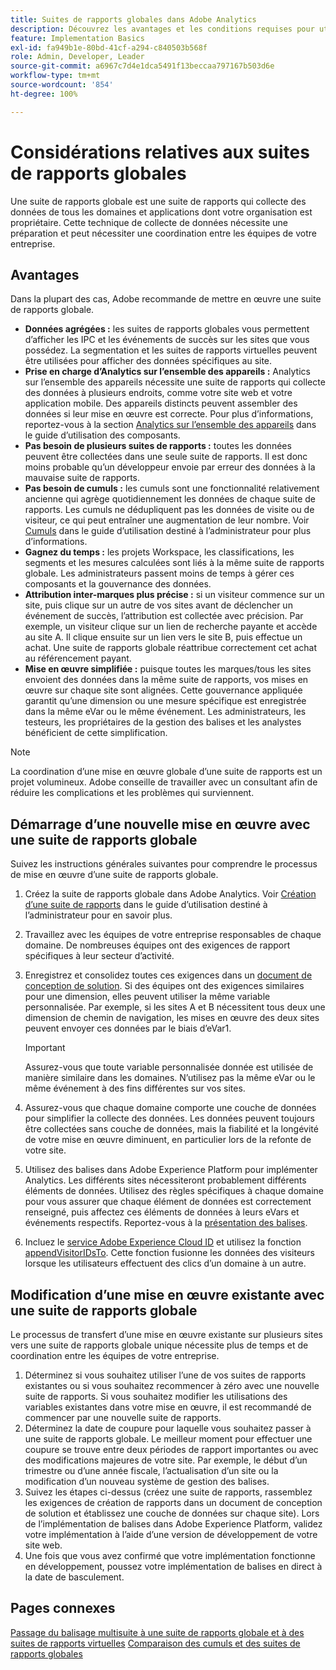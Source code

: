 ```yaml
---
title: Suites de rapports globales dans Adobe Analytics
description: Découvrez les avantages et les conditions requises pour utiliser une suite de rapports globale.
feature: Implementation Basics
exl-id: fa949b1e-80bd-41cf-a294-c840503b568f
role: Admin, Developer, Leader
source-git-commit: a6967c7d4e1dca5491f13beccaa797167b503d6e
workflow-type: tm+mt
source-wordcount: '854'
ht-degree: 100%

---
```


# Considérations relatives aux suites de rapports globales

Une suite de rapports globale est une suite de rapports qui collecte des données de tous les domaines et applications dont votre organisation est propriétaire. Cette technique de collecte de données nécessite une préparation et peut nécessiter une coordination entre les équipes de votre entreprise.

## Avantages

Dans la plupart des cas, Adobe recommande de mettre en œuvre une suite de rapports globale.

* **Données agrégées :** les suites de rapports globales vous permettent d’afficher les IPC et les événements de succès sur les sites que vous possédez. La segmentation et les suites de rapports virtuelles peuvent être utilisées pour afficher des données spécifiques au site.
* **Prise en charge d’Analytics sur l’ensemble des appareils :** Analytics sur l’ensemble des appareils nécessite une suite de rapports qui collecte des données à plusieurs endroits, comme votre site web et votre application mobile. Des appareils distincts peuvent assembler des données si leur mise en œuvre est correcte. Pour plus d’informations, reportez-vous à la section [Analytics sur l’ensemble des appareils](../../components/cda/overview.md) dans le guide d’utilisation des composants.
* **Pas besoin de plusieurs suites de rapports :** toutes les données peuvent être collectées dans une seule suite de rapports. Il est donc moins probable qu’un développeur envoie par erreur des données à la mauvaise suite de rapports.
* **Pas besoin de cumuls :** les cumuls sont une fonctionnalité relativement ancienne qui agrège quotidiennement les données de chaque suite de rapports. Les cumuls ne dédupliquent pas les données de visite ou de visiteur, ce qui peut entraîner une augmentation de leur nombre. Voir [Cumuls](../../admin/tools/manage-rs/rollup-report-suite.md) dans le guide d’utilisation destiné à l’administrateur pour plus d’informations.
* **Gagnez du temps :** les projets Workspace, les classifications, les segments et les mesures calculées sont liés à la même suite de rapports globale. Les administrateurs passent moins de temps à gérer ces composants et la gouvernance des données.
* **Attribution inter-marques plus précise :** si un visiteur commence sur un site, puis clique sur un autre de vos sites avant de déclencher un événement de succès, l’attribution est collectée avec précision. Par exemple, un visiteur clique sur un lien de recherche payante et accède au site A. Il clique ensuite sur un lien vers le site B, puis effectue un achat. Une suite de rapports globale réattribue correctement cet achat au référencement payant.
* **Mise en œuvre simplifiée :** puisque toutes les marques/tous les sites envoient des données dans la même suite de rapports, vos mises en œuvre sur chaque site sont alignées. Cette gouvernance appliquée garantit qu’une dimension ou une mesure spécifique est enregistrée dans la même eVar ou le même événement. Les administrateurs, les testeurs, les propriétaires de la gestion des balises et les analystes bénéficient de cette simplification.

>[!NOTE]
>
>La coordination d’une mise en œuvre globale d’une suite de rapports est un projet volumineux. Adobe conseille de travailler avec un consultant afin de réduire les complications et les problèmes qui surviennent.

## Démarrage d’une nouvelle mise en œuvre avec une suite de rapports globale

Suivez les instructions générales suivantes pour comprendre le processus de mise en œuvre d’une suite de rapports globale.

1. Créez la suite de rapports globale dans Adobe Analytics. Voir [Création d’une suite de rapports](/help/admin/tools/manage-rs/new-rs/t-create-a-report-suite.md) dans le guide d’utilisation destiné à l’administrateur pour en savoir plus.
1. Travaillez avec les équipes de votre entreprise responsables de chaque domaine. De nombreuses équipes ont des exigences de rapport spécifiques à leur secteur d’activité.
1. Enregistrez et consolidez toutes ces exigences dans un [document de conception de solution](solution-design.md). Si des équipes ont des exigences similaires pour une dimension, elles peuvent utiliser la même variable personnalisée. Par exemple, si les sites A et B nécessitent tous deux une dimension de chemin de navigation, les mises en œuvre des deux sites peuvent envoyer ces données par le biais d’eVar1.

   >[!IMPORTANT]
   >
   >Assurez-vous que toute variable personnalisée donnée est utilisée de manière similaire dans les domaines. N’utilisez pas la même eVar ou le même événement à des fins différentes sur vos sites.
1. Assurez-vous que chaque domaine comporte une couche de données pour simplifier la collecte des données. Les données peuvent toujours être collectées sans couche de données, mais la fiabilité et la longévité de votre mise en œuvre diminuent, en particulier lors de la refonte de votre site.
1. Utilisez des balises dans Adobe Experience Platform pour implémenter Analytics. Les différents sites nécessiteront probablement différents éléments de données. Utilisez des règles spécifiques à chaque domaine pour vous assurer que chaque élément de données est correctement renseigné, puis affectez ces éléments de données à leurs eVars et événements respectifs. Reportez-vous à la [présentation des balises](https://experienceleague.adobe.com/docs/experience-platform/tags/home.html?lang=fr).
1. Incluez le [service Adobe Experience Cloud ID](https://experienceleague.adobe.com/docs/id-service/using/home.html?lang=fr) et utilisez la fonction [appendVisitorIDsTo](https://experienceleague.adobe.com/docs/id-service/using/id-service-api/methods/appendvisitorid.html?lang=fr). Cette fonction fusionne les données des visiteurs lorsque les utilisateurs effectuent des clics d’un domaine à un autre.

## Modification d’une mise en œuvre existante avec une suite de rapports globale

Le processus de transfert d’une mise en œuvre existante sur plusieurs sites vers une suite de rapports globale unique nécessite plus de temps et de coordination entre les équipes de votre entreprise.

1. Déterminez si vous souhaitez utiliser l’une de vos suites de rapports existantes ou si vous souhaitez recommencer à zéro avec une nouvelle suite de rapports. Si vous souhaitez modifier les utilisations des variables existantes dans votre mise en œuvre, il est recommandé de commencer par une nouvelle suite de rapports.
2. Déterminez la date de coupure pour laquelle vous souhaitez passer à une suite de rapports globale. Le meilleur moment pour effectuer une coupure se trouve entre deux périodes de rapport importantes ou avec des modifications majeures de votre site. Par exemple, le début d’un trimestre ou d’une année fiscale, l’actualisation d’un site ou la modification d’un nouveau système de gestion des balises.
3. Suivez les étapes ci-dessus (créez une suite de rapports, rassemblez les exigences de création de rapports dans un document de conception de solution et établissez une couche de données sur chaque site). Lors de l’implémentation de balises dans Adobe Experience Platform, validez votre implémentation à l’aide d’une version de développement de votre site web.
4. Une fois que vous avez confirmé que votre implémentation fonctionne en développement, poussez votre implémentation de balises en direct à la date de basculement.

## Pages connexes

[Passage du balisage multisuite à une suite de rapports globale et à des suites de rapports virtuelles](../../components/vrs/vrs-considerations.md)
[Comparaison des cumuls et des suites de rapports globales](../../admin/tools/manage-rs/rollup-report-suite.md)
